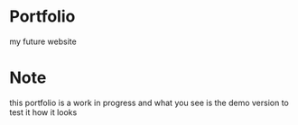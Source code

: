# Portfolio

my future website

# Note

this portfolio is a work in progress and what you see is the demo version to test it how it looks 
